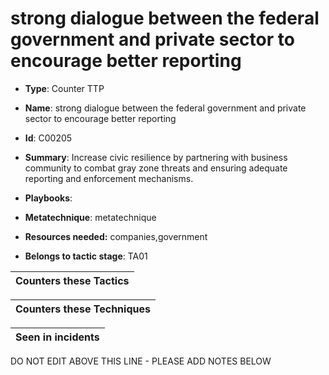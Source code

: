 # strong dialogue between the federal government and private sector to encourage better reporting

* **Type**: Counter TTP

* **Name**: strong dialogue between the federal government and private sector to encourage better reporting

* **Id**: C00205

* **Summary**: Increase civic resilience by partnering with business community to combat gray zone threats and ensuring adequate reporting and enforcement mechanisms. 

* **Playbooks**: 

* **Metatechnique**: metatechnique

* **Resources needed:** companies,government

* **Belongs to tactic stage**: TA01


| Counters these Tactics |
| ---------------------- |



| Counters these Techniques |
| ------------------------- |



| Seen in incidents |
| ----------------- |


DO NOT EDIT ABOVE THIS LINE - PLEASE ADD NOTES BELOW